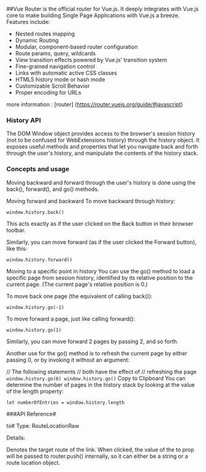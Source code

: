 ##Vue Router
is the official router for Vue.js. It deeply integrates with Vue.js core to make building Single Page Applications with Vue.js a breeze. Features include:

* Nested routes mapping
* Dynamic Routing
* Modular, component-based router configuration
* Route params, query, wildcards
* View transition effects powered by Vue.js' transition system
* Fine-grained navigation control
* Links with automatic active CSS classes
* HTML5 history mode or hash mode
* Customizable Scroll Behavior
* Proper encoding for URLs

more information : [router] (https://router.vuejs.org/guide/#javascript)

### History API
The DOM Window object provides access to the browser's session history (not to be confused for WebExtensions history) through the history object. It exposes useful methods and properties that let you navigate back and forth through the user's history, and manipulate the contents of the history stack.

### Concepts and usage
Moving backward and forward through the user's history is done using the back(), forward(), and go() methods.

Moving forward and backward
To move backward through history:

`window.history.back()`

This acts exactly as if the user clicked on the Back button in their browser toolbar.

Similarly, you can move forward (as if the user clicked the Forward button), like this:

`window.history.forward()`

Moving to a specific point in history
You can use the go() method to load a specific page from session history, identified by its relative position to the current page. (The current page's relative position is 0.)

To move back one page (the equivalent of calling back()):

`window.history.go(-1)`

To move forward a page, just like calling forward():

`window.history.go(1)`

Similarly, you can move forward 2 pages by passing 2, and so forth.

Another use for the go() method is to refresh the current page by either passing 0, or by invoking it without an argument:

// The following statements
// both have the effect of
// refreshing the page
`window.history.go(0)
window.history.go()`
Copy to Clipboard
You can determine the number of pages in the history stack by looking at the value of the length property:

`let numberOfEntries = window.history.length`

###API Reference#

to#
Type: RouteLocationRaw

Details:

Denotes the target route of the link. When clicked, the value of the to prop will be passed to router.push() internally, so it can either be a string or a route location object.